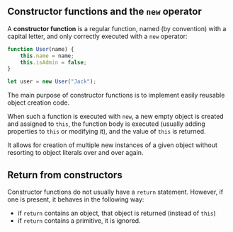 ## Constructor functions and the `new` operator

A **constructor function** is a regular function, named (by convention) with a capital letter, and only correctly executed with a `new` operator:

```js
function User(name) {
    this.name = name;
    this.isAdmin = false;
}

let user = new User("Jack");
```

The main purpose of constructor functions is to implement easily reusable object creation code. 

When such a function is executed with `new`, a new empty object is created and assigned to `this`, the function body is executed (usually adding properties to `this` or modifying it), and the value of `this` is returned.

It allows for creation of multiple new instances of a given object without resorting to object literals over and over again.

## Return from constructors

Constructor functions do not usually have a `return` statement. However, if one is present, it behaves in the following way:

* if `return` contains an object, that object is returned (instead of `this`)
* if `return` contains a primitive, it is ignored.
